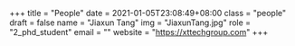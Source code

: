 +++
title = "People"
date = 2021-01-05T23:08:49+08:00
class = "people"
draft = false
name = "Jiaxun Tang"
img = "JiaxunTang.jpg"
role = "2_phd_student"
email = ""
website = "https://xttechgroup.com"
+++
